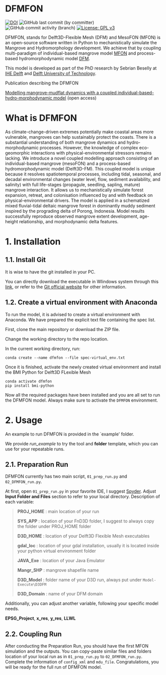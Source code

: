 # DFMFON

[![DOI](https://sandbox.zenodo.org/badge/419259649.svg)](https://sandbox.zenodo.org/doi/10.5072/zenodo.10004426)
![GitHub last commit (by committer)](https://img.shields.io/github/last-commit/smbeselly/DFMFON)
![GitHub commit activity (branch)](https://img.shields.io/github/commit-activity/w/smbeselly/DFMFON)
[![License: GPL v3](https://img.shields.io/badge/License-GPLv3-blue.svg)](https://www.gnu.org/licenses/gpl-3.0)

DFMFON, stands for Delft3D-Flexible Mesh (DFM) and MesoFON (MFON) is an open-source software written in Python to mechanistically simulate the Mangrove and Hydromorphology development. We achieve that by coupling multi-paradigm of individual-based mangrove model [MFON](http://mesofon.org/index.php) and process-based hydromorphodynamic model [DFM](https://oss.deltares.nl/web/delft3dfm).

This model is developed as part of the PhD research by Sebrian Beselly at [IHE Delft](https://www.un-ihe.org/department/coastal-and-urban-risk-resilience) and [Delft University of Technology](https://www.tudelft.nl/).

Publication describing the DFMFON

[Modelling mangrove-mudflat dynamics with a coupled individual-based-hydro-morphodynamic model](https://doi.org/10.1016/j.envsoft.2023.105814)  (open access)

# What is DFMFON

As climate-change-driven extremes potentially make coastal areas more vulnerable, mangroves can help sustainably protect the coasts. There is a substantial understanding of both mangrove dynamics and hydro-morphodynamic processes. However, the knowledge of complex eco-geomorphic interactions with physical-environmental stressors remains lacking. We introduce a novel coupled modelling approach consisting of an individual-based mangrove (mesoFON) and a process-based hydromorphodynamic model (Delft3D-FM). This coupled model is unique because it resolves spatiotemporal processes, including tidal, seasonal, and decadal environmental changes (water level, flow, sediment availability, and salinity) with full life-stages (propagule, seedling, sapling, mature) mangrove interaction. It allows us to mechanistically simulate forest expansion, retreat, and colonisation influenced by and with feedback on physical-environmental drivers. The model is applied in a schematized mixed fluvial-tidal deltaic mangrove forest in dominantly muddy sediment inspired by the prograding delta of Porong, Indonesia. Model results successfully reproduce observed mangrove extent development, age-height relationship, and morphodynamic delta features.

# 1. Installation
## 1.1. Install Git
It is wise to have the git installed in your PC.

You can directly download the executable in WIindows system through this [link](https://git-scm.com/download/win), or refer to the [Git official website](https://git-scm.com/) for other information. 
## 1.2. Create a virtual environment with Anaconda
To run the model, it is advised to create a virtual environment with Anaconda. We have prepared the explicit text file containing the spec list.

First, clone the main repository or download the ZIP file.

Change the working directory to the repo location.

In the current working directory, run:

    conda create --name dfmfon --file spec-virtual_env.txt

Once it is finished, activate the newly created virtual environment and install the BMI Python for Delft3D FLexible Mesh

    conda activate dfmfon
    pip install bmi-python

Now all the required packages have been installed and you are all set to run the DFMFON model. Always make sure to activate the `DFMFON` environment.

# 2. Usage
An example to run DFMFON is provided in the `example' folder.

We provide *run_example* to try the tool and **folder** template, which you can use for your repeatable runs.

## 2.1. Preparation Run
DFMFON currently has two main script, `01_prep_run.py` and `02_DFMFON_run.py`.

At first, open `01_prep_run.py` in your favorite IDE, I suggest [Spyder](https://www.spyder-ide.org/). Adjust **Input Folder and Files** section to refer to your local directory. Description of each variable:
> **PROJ_HOME** : main location of your run
>
> **SYS_APP** : location of your FnD3D folder, I suggest to always copy the folder under PROJ_HOME folder
>
> **D3D_HOME** : location of your Delft3D Flexible Mesh executables
>
> **gdal_loc** : location of your gdal installation, usually it is located inside your python virtual environment folder
>
> **JAVA_Exe** : location of your Java Emulator
>
> **Mangr_SHP** : mangrove shapefile name
>
> **D3D_Model** : folder name of your D3D run, always put under `Model-Execute\D3DFM`
>
> **D3D_Domain** : name of your DFM domain

Additionally, you can adjust another variable, following your specific model needs.

**EPSG_Project**, **x_res**, **y_res**, **LLWL**

## 2.2. Coupling Run
After conducting the Preparation Run, you should have the first MFON simulation and the outputs.
You can copy-paste similar files and folders location of your local run as in `01_prep_run.py` to `02_DFMFON_run.py`.
Complete the information of `config_xml` and `mdu_file`.
Congratulations, you will be ready for the full run of DFMFON model.



